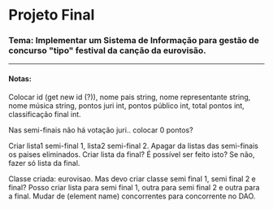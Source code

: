 # Projeto Final

### Tema: Implementar um Sistema de Informação para gestão de concurso "tipo" festival da canção da eurovisão.

---

#### Notas:

Colocar id (get new id (?)), nome pais string, nome representante string, nome música string, pontos juri int, pontos público int, total pontos int, classificação final int.

Nas semi-finais não há votação juri.. colocar 0 pontos?

Criar lista1 semi-final 1, lista2 semi-final 2. Apagar da listas das semi-finais os paises eliminados. Criar lista da final? É possível ser feito isto? Se não, fazer só lista da final.

Classe criada: eurovisao. Mas devo criar classe semi final 1, semi final 2 e final? Posso criar lista para semi final 1, outra para semi final 2 e outra para a final.
Mudar de (element name) concorrentes para concorrente no DAO.
